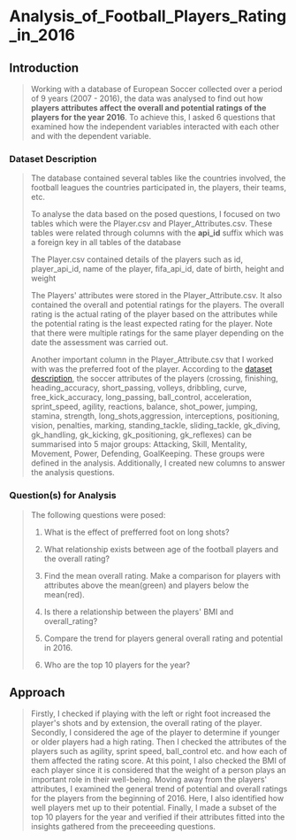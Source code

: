 # Analysis_of_Football_Players_Rating_in_2016

## Introduction
> Working with a database of European Soccer collected over a period of 9 years (2007 - 2016), the data was analysed to find out how **players attributes affect the overall and potential ratings of the players for the year 2016**. To achieve this, I asked 6 questions that examined how the independent variables interacted with each other and with the dependent variable. 

### Dataset Description
>The database contained several tables like the countries involved, the football leagues the countries participated in, the players, their teams, etc. 
>
>To analyse the data based on the posed questions, I focused on two tables which were the Player.csv and Player_Attributes.csv. These tables were related through columns with the **api_id** suffix which was a foreign key in all tables of the database
>
>The Player.csv contained details of the players such as id, player_api_id, name of the player, fifa_api_id, date of birth, height and weight
>
>The Players' attributes were stored in the Player_Attribute.csv. It also contained the overall and potential ratings for the players. The overall rating is the actual rating of the player based on the attributes while the potential rating is the least expected rating for the player. Note that there were multiple ratings for the same player depending on the date the assessment was carried out.
>
>Another important column in the Player_Attribute.csv that I worked with was the preferred foot of the player. According to the [dataset description](https://sofifa.com/players), the soccer attributes of the players (crossing, finishing, heading_accuracy, short_passing, volleys, dribbling, curve, free_kick_accuracy, long_passing, ball_control, acceleration, sprint_speed, agility, reactions, balance, shot_power, jumping, stamina, strength, long_shots,aggression, interceptions, positioning, vision, penalties, marking, standing_tackle, sliding_tackle, gk_diving, gk_handling, gk_kicking, gk_positioning, gk_reflexes) can be summarised into 5 major groups: Attacking, Skill, Mentality, Movement, Power, Defending, GoalKeeping. These groups were defined in the analysis. Additionally, I created new columns to answer the analysis questions.


### Question(s) for Analysis
>The following questions were posed:
>
>1. What is the effect of prefferred foot on long shots?
>
>2. What relationship exists between age of the football players and the overall rating? 
>
>3. Find the mean overall rating. Make a comparison for players with attributes above the mean(green) and players below the mean(red).
>
>4. Is there a relationship between the players' BMI and overall_rating? 
>
>5. Compare the trend for players general overall rating and potential in 2016. 
>
>6. Who are the top 10 players for the year?

## Approach
> Firstly, I checked if playing with the left or right foot increased the player's shots and by extension, the overall rating of the player. Secondly, I considered the age of the player to determine if younger or older players had a high rating. Then I checked the attributes of the players such as agility, sprint speed, ball_control etc. and how each of them affected the rating score. At this point, I also checked the BMI of each player since it is considered that the weight of a person plays an important role in their well-being. Moving away from the players' attributes, I examined the general trend of potential and overall ratings for the players from the beginning of 2016. Here, I also identified how well players met up to their potential. Finally, I made a subset of the top 10 players for the year and verified if their attributes fitted into the insights gathered from the preceeeding questions.  
>

